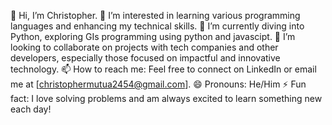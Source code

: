 👋 Hi, I’m Christopher.
👀 I’m interested in learning various programming languages and enhancing my technical skills.
🌱 I’m currently diving into Python, exploring GIs programming using python and javascipt.
🔎 I’m looking to collaborate on projects with tech companies and other developers, especially those focused on impactful and innovative technology.
📫 How to reach me: Feel free to connect on LinkedIn or email me at [christophermutua2454@gmail.com].
😄 Pronouns: He/Him
⚡ Fun fact: I love solving problems and am always excited to learn something new each day!

<!---
Topher-py/Topher-py is a ✨ special ✨ repository because its `README.md` (this file) appears on your GitHub profile.
You can click the Preview link to take a look at your changes.
--->
